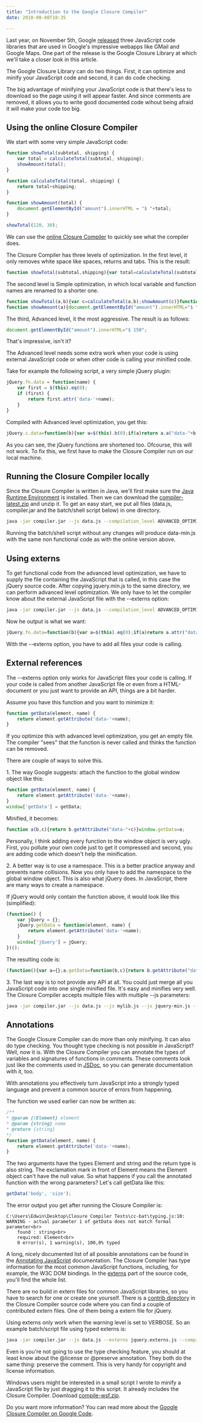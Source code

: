 ```yaml
---
title: "Introduction to the Google Closure Compiler"
date: 2010-08-08T18:35

---
```


<p>
	Last year, on November 5th, Google <a href="http://googlecode.blogspot.com/2009/11/introducing-closure-tools.html">released</a> three JavaScript code libraries that are used in Google's impressive webapps like GMail and Google Maps. One part of the release is the Google Closure Library at which we'll take a closer look in this article.</p>
<p>
	The Google Closure Library can do two things. First, it can optimize and minify your JavaScript code and second, it can do code checking.</p>
<p>
	The big advantage of minifying your JavaScript code is that there's less to download so the page using it will appear faster. And since comments are removed, it allows you to write good documented code wihout being afraid it will make your code too big.</p>
<h2>
	Using the online Closure Compiler</h2>
<p>
	We start with some very simple JavaScript code:</p>

~~~ javascript
function showTotal(subtotal, shipping) {
	var total = calculateTotal(subtotal, shipping);
	showAmount(total);
}

function calculateTotal(total, shipping) {
	return total+shipping;
}

function showAmount(total) {
	document.getElementById("amount").innerHTML = "$ "+total;
}

showTotal(120, 30);
~~~

<p>
	We can use the <a href="http://closure-compiler.appspot.com/home">online Closure Compiler</a> to quickly see what the compiler does.</p>
<p>
	The Closure Compiler has three levels of optimization. In the first level, it only removes white space like spaces, returns and tabs. This is the result:</p>

~~~ javascript
function showTotal(subtotal,shipping){var total=calculateTotal(subtotal,shipping);showAmount(total)}function calculateTotal(total,shipping){return total+shipping}function showAmount(total){document.getElementById("amount").innerHTML="$ "+total}showTotal(120,30);
~~~

<p>
	The second level is Simple optimization, in which local variable and function names are renamed to a shorter one.</p>

~~~ javascript
function showTotal(a,b){var c=calculateTotal(a,b);showAmount(c)}function calculateTotal(a,b){return a+b}
function showAmount(a){document.getElementById("amount").innerHTML="$ "+a}showTotal(120,30);
~~~

<p>
	The third, Advanced level, it the most aggressive. The result is as follows:</p>

~~~ javascript
document.getElementById("amount").innerHTML="$ 150";
~~~

<p>
	That's impressive, isn't it?</p>
<p>
	The Advanced level needs some extra work when your code is using external JavaScript code or when other code is calling your minified code.</p>
<p>
	Take for example the following script, a very simple jQuery plugin:</p>


~~~ javascript
jQuery.fn.data = function(name) {
	var first = $(this).eq(0);
	if (first) {
		return first.attr('data-'+name);
	}
}
~~~

<p>
	Compiled with Advanced level optimization, you get this:</p>


~~~ javascript
jQuery.c.data=function(b){var a=$(this).b(0);if(a)return a.a("data-"+b)};
~~~

<p>
	As you can see, the jQuery functions are shortened too. Ofcourse, this will not work. To fix this, we first have to make the Closure Compiler run on our local machine.</p>
<h2>
	Running the Closure Compiler locally</h2>
<p>
	Since the Closure Compiler is written in Java, we'll first make sure the <a href="http://www.java.com/download/">Java Runtime Environment</a> is installed. Then we can download the <a href="http://closure-compiler.googlecode.com/files/compiler-latest.zip">compiler-latest.zip</a> and unzip it. To get an easy start, we put all files (data.js, compiler.jar and the batch/shell script below) in one directory.</p>

~~~ bash
java -jar compiler.jar --js data.js --compilation_level ADVANCED_OPTIMIZATIONS --warning_level QUIET > data-min.js
~~~

<p>
	Running the batch/shell script without any changes will produce data-min.js with the same non functional code as with the online version above.</p>
<h2>
	Using externs</h2>
<p>
	To get functional code from the advanced level optimization, we have to supply the file containing the JavaScript that is called, in this case the jQuery source code. After copying jquery.min.js to the same directory, we can perform advanced level optimization. We only have to let the compiler know about the external JavaScript file with the --externs option:</p>

~~~ bash
java -jar compiler.jar --js data.js --compilation_level ADVANCED_OPTIMIZATIONS --warning_level QUIET --externs jquery.min.js > data-min.js
~~~

<p>
	Now he output is what we want:</p>

~~~ javascript
jQuery.fn.data=function(b){var a=$(this).eq(0);if(a)return a.attr("data-"+b)};
~~~

<p>
	With the --externs option, you have to add all files your code is calling.</p>
<h2>
	External references</h2>
<p>
	The --externs option only works for JavaScript files your code is calling. If your code is called from another JavaScript file or even from a HTML-document or you just want to provide an API, things are a bit harder.</p>
<p>
	Assume you have this function and you want to minimize it:</p>

~~~ javascript
function getData(element, name) {
	return element.getAttribute('data-'+name);
}
~~~

<p>
	If you optimize this with advanced level optimization, you get an empty file. The compiler "sees" that the function is never called and thinks the function can be removed.</p>
<p>
	There are couple of ways to solve this.</p>
<p>
	1. The way Google suggests: attach the function to the global window object like this:</p>

~~~ javascript
function getData(element, name) {
	return element.getAttribute('data-'+name);
}
window['getData'] = getData;
~~~

<p>
	Minified, it becomes:</p>

~~~ javascript
function a(b,c){return b.getAttribute("data-"+c)}window.getData=a;
~~~

<p>
	Personally, I think adding every function to the window object is very ugly. First, you pollute your own code just to get it compressed and second, you are adding code which doesn't help the minification.</p>
<p>
	2. A better way is to use a namespace. This is a better practice anyway and prevents name collisions. Now you only have to add the namespace to the global window object. This is also what jQuery does. In JavaScript, there are many ways to create a namespace.</p>
<p>
	If jQuery would only contain the function above, it would look like this (simplified):</p>

~~~ javascript
(function() {
	var jQuery = {};
	jQuery.getData = function(element, name) {
		return element.getAttribute('data-'+name);
	}
	window['jQuery'] = jQuery;
})();
~~~

<p>
	The resulting code is:</p>

~~~ javascript
(function(){var a={};a.getData=function(b,c){return b.getAttribute("data-"+c)};window.jQuery=a})();
~~~

<p>
	3. The last way is to not provide any API at all. You could just merge all you JavaScript code into one single minified file. It's easy and minifies very well. The Closure Compiler accepts multiple files with multiple --js parameters:</p>

~~~ bash
java -jar compiler.jar --js data.js --js mylib.js --js jquery-min.js --compilation_level ADVANCED_OPTIMIZATIONS --warning_level QUIET > all-min.js
~~~

<h2>
	Annotations</h2>
<p>
	The Google Closure Compiler can do more than only minifying. It can also do type checking. You thought type checking is not possible in JavaScript? Well, now it is. With the Closure Compiler you can annotate the types of variables and signatures of functions in comments. These comments look just like the comments used in <a href="http://jsdoc.sourceforge.net/">JSDoc</a>, so you can generate documentation with it, too.</p>
<p>
	With annotations you effectively turn JavaScript into a strongly typed language and prevent a common source of errors from happening.</p>
<p>
	The function we used earlier can now be written as:</p>

~~~ javascript
/**
* @param {!Element} element
* @param {string} name
* @return {string}
*/
function getData(element, name) {
	return element.getAttribute('data-'+name);
}
~~~

<p>
	The two arguments have the types Element and string and the return type is also string. The exclamation mark in front of Element means the Element object can't have the null value. So what happens if you call the annotated function with the wrong parameters? Let's call getData like this:</p>

~~~ javascript
getData('body', 'size');
~~~

<p>
	The error output you get after running the Closure Compiler is:</p>

~~~
C:\Users\Edwin\Desktop\Closure Compiler Tests\cc-bat\typing.js:10: WARNING - actual parameter 1 of getData does not match formal parameter<br>
	found : string<br>
	required: Element<br>
	0 error(s), 1 warning(s), 100,0% typed
~~~

<p>
	A long, nicely documented list of all possible annotations can be found in the <a href="http://code.google.com/intl/nl/closure/compiler/docs/js-for-compiler.html">Annotating JavaScript</a> documentation. The Closure Compiler has type information for the most common JavaScript functions, including, for example, the W3C DOM bindings. In the <a href="http://code.google.com/p/closure-compiler/source/browse/#svn/trunk/externs%3Fstate%3Dclosed">externs</a> part of the source code, you'll find the whole list.</p>
<p>
	There are no build in extern files for common JavaScript libraries, so you have to search for one or create one yourself. There is a <a href="http://code.google.com/p/closure-compiler/source/browse/trunk/contrib/externs">contrib directory</a> in the Closure Compiler source code where you can find a couple of contributed extern files. One of them being a extern file for jQuery.</p>
<p>
	Using externs only work when the warning level is set to VERBOSE. So an example batch/script file using typed externs is:</p>

~~~ bash
java -jar compiler.jar --js data.js --externs jquery.externs.js --compilation_level ADVANCED_OPTIMIZATIONS --warning_level VERBOSE > data-min.js
~~~

<p>
	Even is you're not going to use the type checking feature, you should at least know about the @license or @preserve annotation. They both do the same thing: preserve the comment. This is very handy for copyright and license information.</p>
<p>
	Windows users might be interested in a small script I wrote to minify a JavaScript file by just dragging it to this script. It already includes the Closure Compiler. Download <a href="compile-wsf.zip">compile-wsf.zip</a>.</p>
<p>
	Do you want more information? You can read more about the <a href="http://code.google.com/intl/en/closure/compiler/">Google Closure Compiler on Google Code</a>.</p>

